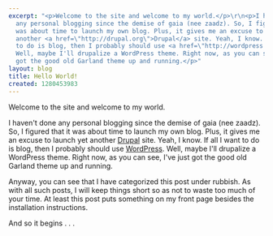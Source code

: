 ```yaml
---
excerpt: "<p>Welcome to the site and welcome to my world.</p>\r\n<p>I haven't done
  any personal blogging since the demise of gaia (nee zaadz). So, I figured that it
  was about time to launch my own blog. Plus, it gives me an excuse to launch yet
  another <a href=\"http://drupal.org\">Drupal</a> site. Yeah, I know. If all I want
  to do is blog, then I probably should use <a href=\"http://wordpress.org\">WordPress</a>.
  Well, maybe I'll drupalize a WordPress theme. Right now, as you can see, I've just
  got the good old Garland theme up and running.</p>"
layout: blog
title: Hello World!
created: 1280453983
---
```

<p>Welcome to the site and welcome to my world.</p>
<p>I haven't done any personal blogging since the demise of gaia (nee zaadz). So, I figured that it was about time to launch my own blog. Plus, it gives me an excuse to launch yet another <a href="http://drupal.org">Drupal</a> site. Yeah, I know. If all I want to do is blog, then I probably should use <a href="http://wordpress.org">WordPress</a>. Well, maybe I'll drupalize a WordPress theme. Right now, as you can see, I've just got the good old Garland theme up and running.</p>
<p>Anyway, you can see that I have categorized this post under rubbish. As with all such posts, I will keep things short so as not to waste too much of your time. At least this post puts something on my front page besides the installation instructions.</p>
<p>And so it begins . . .</p>

